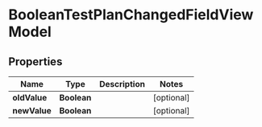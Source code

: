 

# BooleanTestPlanChangedFieldViewModel


## Properties

| Name | Type | Description | Notes |
|------------ | ------------- | ------------- | -------------|
|**oldValue** | **Boolean** |  |  [optional] |
|**newValue** | **Boolean** |  |  [optional] |




